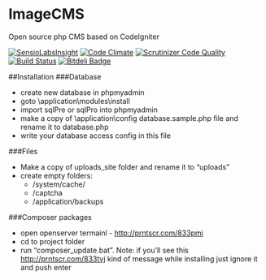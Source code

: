 # ImageCMS
Open source php CMS based on CodeIgniter

[![SensioLabsInsight](https://insight.sensiolabs.com/projects/d1f4928d-7cce-4aad-937f-2aa5d91ebf14/mini.png)](https://insight.sensiolabs.com/projects/d1f4928d-7cce-4aad-937f-2aa5d91ebf14)
[![Code Climate](https://codeclimate.com/github/imagecms/ImageCMS/badges/gpa.svg)](https://codeclimate.com/github/imagecms/ImageCMS)
[![Scrutinizer Code Quality](https://scrutinizer-ci.com/g/imagecms/ImageCMS/badges/quality-score.png?b=development)](https://scrutinizer-ci.com/g/imagecms/ImageCMS/?branch=development)
[![Build Status](https://scrutinizer-ci.com/g/imagecms/ImageCMS/badges/build.png?b=development)](https://scrutinizer-ci.com/g/imagecms/ImageCMS/build-status/development)
[![Bitdeli Badge](https://d2weczhvl823v0.cloudfront.net/imagecms/imagecms/trend.png)](https://bitdeli.com/free "Bitdeli Badge")

##Installation
###Database
- create new database in phpmyadmin
- goto \application\modules\install
- import sqlPre or sqlPro into phpmyadmin
- make a copy of \application\config database.sample.php file and rename it to database.php
- write your database access config in this file

###Files
- Make a copy of uploads_site folder and rename it to “uploads”
- create empty folders:
  * /system/cache/
  * /captcha
  * /application/backups

###Composer packages
- open openserver termainl - http://prntscr.com/833pmi
- cd to project folder
- run “composer_update.bat”. Note: if you’ll see this http://prntscr.com/833tvj kind of message while installing just ignore it and push enter
